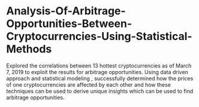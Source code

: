 # Analysis-Of-Arbitrage-Opportunities-Between-Cryptocurrencies-Using-Statistical-Methods
Explored the correlations between 13 hottest cryptocurrencies as of March 7, 2019 to exploit the results for arbitrage opportunities. Using data driven approach and statistical modeling , successfully determined how the prices of one cryptocurrencies are affected by each other and how these techniques can be used to derive unique insights which can be used to find arbitrage opportunities.
